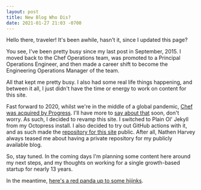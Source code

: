 ```yaml
---
layout: post
title: New Blog Who Dis?
date: 2021-01-27 21:03 -0700
---
```


Hello there, traveler! It's been awhile, hasn't it, since I updated this page?

You see, I've been pretty busy since my last post in September, 2015. I moved back to the Chef Operations team, was promoted to a Principal Operations Engineer, and then made a career shift to become the Engineering Operations Manager of the team.

All that kept me pretty busy. I also had some real life things happening, and between it all, I just didn't have the time or energy to work on content for this site.

Fast forward to 2020, whilst we're in the middle of a global pandemic, [Chef was acquired by Progress](https://blog.chef.io/the-fourth-chapter-of-chef-has-arrived-progress-to-purchase-chef). I'll have more to [say about that](https://twitter.com/jtimberman/status/1303385915415392256) soon, don't worry. As such, I decided to revamp this site. I switched to Plain Ol' Jekyll from my Octopress install. I also decided to try out GitHub actions with it, and as such made the [repository for this site](https://github.com/jtimberman/jtimberman.housepub.org) public. After all, Nathen Harvey always teased me about having a private repository for my publicly available blog.

So, stay tuned. In the coming days I'm planning some content here around my next steps, and my thoughts on working for a single growth-based startup for nearly 13 years.

In the meantime, [here's a red panda up to some hijinks](https://www.youtube.com/watch?v=kizoZUyJK8w).